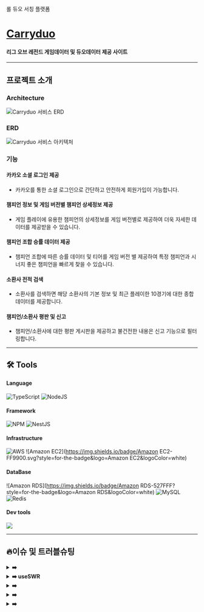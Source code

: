 롤 듀오 서칭 플랫폼

# [Carryduo][Carryduo-link]

[Carryduo-link]: https://www.carryduo.site

#### 리그 오브 레전드 게임데이터 및 듀오데이터 제공 사이트 

---

## 프로젝트 소개

### Architecture

![Carryduo 서비스 ERD](https://user-images.githubusercontent.com/91710667/202378401-9a983754-d8f1-4f41-8d8b-d79e62d2b283.png)

### ERD

![Carryduo 서비스 아키텍처](https://user-images.githubusercontent.com/91710667/202378441-9b647519-012a-4adf-b820-3b1bd91c2e82.png)

### 기능

#### 카카오 소셜 로그인 제공

- 카카오를 통한 소셜 로그인으로 간단하고 안전하게 회원가입이 가능합니다.

#### 챔피언 정보 및 게임 버전별 챔피언 상세정보 제공

- 게임 플레이에 유용한 챔피언의 상세정보를 게임 버전별로 제공하여 더욱 자세한 데이터를 제공받을 수 있습니다.

#### 챔피언 조합 승률 데이터 제공

- 챔피언 조합에 따른 승률 데이터 및 티어를 게임 버전 별 제공하여 특정 챔피언과 시너지 좋은 챔피언을 빠르게 찾을 수 있습니다.  

#### 소환사 전적 검색

- 소환사를 검색하면 해당 소환사의 기본 정보 및 최근 플레이한 10경기에 대한 종합 데이터를 제공합니다.

#### 챔피언/소환사 평판 및 신고

- 챔피언/소환사에 대한 평판 게시판을 제공하고 불건전한 내용은 신고 기능으로 필터링합니다.
<hr/>

## 🛠 Tools

#### Language



![TypeScript](https://img.shields.io/badge/TypeScript-3178C6?style=for-the-badge&logo=TypeScript&logoColor=white)
![NodeJS](https://img.shields.io/badge/node.js-6DA55F?style=for-the-badge&logo=node.js&logoColor=white)

#### Framework


![NPM](https://img.shields.io/badge/NPM-%23000000.svg?style=for-the-badge&logo=npm&logoColor=white)
![NestJS](https://img.shields.io/badge/NestJS-E0234E?style=for-the-badge&logo=NestJs&logoColor=white)

#### Infrastructure


![AWS](https://img.shields.io/badge/AWS-%23FF9900.svg?style=for-the-badge&logo=amazon-aws&logoColor=white)
![Amazon EC2](https://img.shields.io/badge/Amazon EC2-FF9900.svg?style=for-the-badge&logo=Amazon EC2&logoColor=white)

#### DataBase


![Amazon RDS](https://img.shields.io/badge/Amazon RDS-527FFF?style=for-the-badge&logo=Amazon RDS&logoColor=white)
![MySQL](https://img.shields.io/badge/MySQL-4479A1?style=for-the-badge&logo=MySQL&logoColor=white)
![Redis](https://img.shields.io/badge/redis-%23DD0031.svg?style=for-the-badge&logo=redis&logoColor=white)

#### Dev tools


<img src="https://img.shields.io/badge/github-%23121011.svg?style=for-the-badge&logo=github&logoColor=white">

<hr>

## 🔥이슈 및 트러블슈팅

<details>
<summary><b>➡️ </b></summary>
  
> **문제** : 
>
> **해결** : 
  
</details>

<details>
<summary><b>➡️ useSWR</b></summary>
  
> **문제** : 
>
> **해결** :  
</details>

<details>
<summary><b>➡️ </b></summary>
  
> **문제** : 
>
> **해결방안** : 
>
> **해결** : 
>
> **효과** : 
  
</details>

<details>
<summary><b>➡️ </b></summary>

> **설명** : 
>
> **해결** : 
  
</details>

<details>
<summary><b>➡️ </b></summary>

> **설명** : 
>
> **해결** : 
>
> **효과** :
